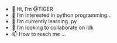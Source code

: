 - 👋 Hi, I’m @TIGER
- 👀 I’m interested in python programming...
- 🌱 I’m currently learning .py
- 💞️ I’m looking to collaborate on idk
- 📫 How to reach me ...

<!---
TIGER43211/TIGER43211 is a ✨ special ✨ repository because its `README.md` (this file) appears on your GitHub profile.
You can click the Preview link to take a look at your changes.
--->
